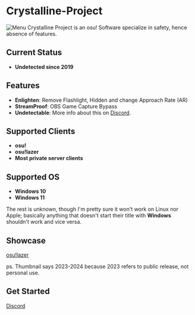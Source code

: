 # Crystalline-Project
![Menu](https://media.discordapp.net/attachments/1185382641126608957/1185382664497274900/image.png?ex=6598a322&is=65862e22&hm=fd855cc128725096ad3fbd21c6006571b180e1e8389c25b3d9633d9319f8a1b4&=&format=webp&quality=lossless&width=836&height=597)
Crystalline Project is an osu! Software specialize in safety, hence absence of features.

## Current Status
- **Undetected since 2019**

## Features
- **Enlighten**: Remove Flashlight, Hidden and change Approach Rate (AR)
- **StreamProof**: OBS Game Capture Bypass
- **Undetectable**: More info about this on [Discord](https://discord.gg/CWAM8TFbxb).

## Supported Clients
- **osu!**
- **osu!lazer**
- **Most private server clients**

## Supported OS
- **Windows 10**
- **Windows 11**

The rest is unknown, though I'm pretty sure it won't work on Linux nor Apple; basically anything that doesn't start their title with **Windows** shouldn't work and vice versa.

## Showcase
[osu!lazer](https://www.youtube.com/watch?v=k7nuj8gBeBw)

ps. Thumbnail says 2023-2024 because 2023 refers to public release, not personal use.

## Get Started
[Discord](https://discord.gg/CWAM8TFbxb)
